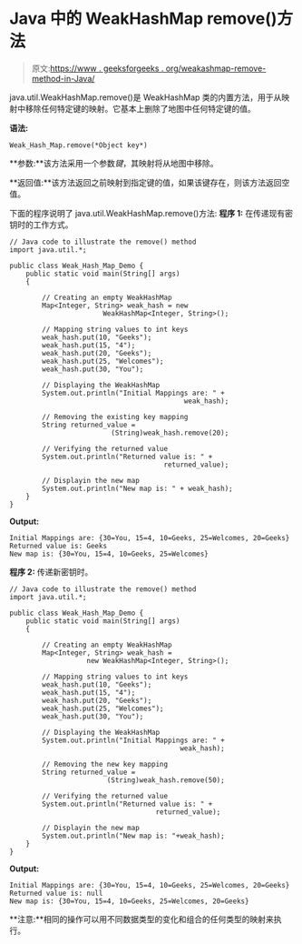# Java 中的 WeakHashMap remove()方法

> 原文:[https://www . geeksforgeeks . org/weakashmap-remove-method-in-Java/](https://www.geeksforgeeks.org/weakhashmap-remove-method-in-java/)

java.util.WeakHashMap.remove()是 WeakHashMap 类的内置方法，用于从映射中移除任何特定键的映射。它基本上删除了地图中任何特定键的值。

**语法:**

```
Weak_Hash_Map.remove(*Object key*)
```

**参数:**该方法采用一个参数*键*，其映射将从地图中移除。

**返回值:**该方法返回之前映射到指定键的值，如果该键存在，则该方法返回空值。

下面的程序说明了 java.util.WeakHashMap.remove()方法:
**程序 1:** 在传递现有密钥时的工作方式。

```
// Java code to illustrate the remove() method
import java.util.*;

public class Weak_Hash_Map_Demo {
    public static void main(String[] args)
    {

        // Creating an empty WeakHashMap
        Map<Integer, String> weak_hash = new 
                       WeakHashMap<Integer, String>();

        // Mapping string values to int keys
        weak_hash.put(10, "Geeks");
        weak_hash.put(15, "4");
        weak_hash.put(20, "Geeks");
        weak_hash.put(25, "Welcomes");
        weak_hash.put(30, "You");

        // Displaying the WeakHashMap
        System.out.println("Initial Mappings are: " + 
                                           weak_hash);

        // Removing the existing key mapping
        String returned_value = 
                         (String)weak_hash.remove(20);

        // Verifying the returned value
        System.out.println("Returned value is: " + 
                                      returned_value);

        // Displayin the new map
        System.out.println("New map is: " + weak_hash);
    }
}
```

**Output:**

```
Initial Mappings are: {30=You, 15=4, 10=Geeks, 25=Welcomes, 20=Geeks}
Returned value is: Geeks
New map is: {30=You, 15=4, 10=Geeks, 25=Welcomes}

```

**程序 2:** 传递新密钥时。

```
// Java code to illustrate the remove() method
import java.util.*;

public class Weak_Hash_Map_Demo {
    public static void main(String[] args)
    {

        // Creating an empty WeakHashMap
        Map<Integer, String> weak_hash = 
                   new WeakHashMap<Integer, String>();

        // Mapping string values to int keys
        weak_hash.put(10, "Geeks");
        weak_hash.put(15, "4");
        weak_hash.put(20, "Geeks");
        weak_hash.put(25, "Welcomes");
        weak_hash.put(30, "You");

        // Displaying the WeakHashMap
        System.out.println("Initial Mappings are: " + 
                                          weak_hash);

        // Removing the new key mapping
        String returned_value = 
                        (String)weak_hash.remove(50);

        // Verifying the returned value
        System.out.println("Returned value is: " + 
                                    returned_value);

        // Displayin the new map
        System.out.println("New map is: "+weak_hash);
    }
}
```

**Output:**

```
Initial Mappings are: {30=You, 15=4, 10=Geeks, 25=Welcomes, 20=Geeks}
Returned value is: null
New map is: {30=You, 15=4, 10=Geeks, 25=Welcomes, 20=Geeks}

```

**注意:**相同的操作可以用不同数据类型的变化和组合的任何类型的映射来执行。